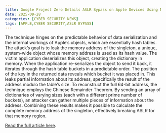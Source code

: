```yaml
---
title: Google Project Zero Details ASLR Bypass on Apple Devices Using NSDictionary Serialization
date: 2025-09-28
categories: [CYBER SECURITY NEWS]
tags: [APPLE,CYBER SECURITY,ASLR BYPASS]
---
```


The technique hinges on the predictable behavior of data serialization and the internal workings of Apple’s objects, which are essentially hash tables. The attack’s goal is to leak the memory address of the singleton, a unique, system-wide object whose memory address is used as its hash value. The victim application deserializes this object, creating the dictionary in memory. When the application re-serializes the object to send it back, it iterates through the hash table buckets in a predictable order. The position of the key in the returned data reveals which bucket it was placed in. This leaks partial information about its address, specifically the result of the address modulo the table’s size. To reconstruct the full 64-bit address, the technique employs the Chinese Remainder Theorem. By sending an array of dictionaries of varying sizes (each with a different prime number of buckets), an attacker can gather multiple pieces of information about the address. Combining these results makes it possible to calculate the complete memory address of the singleton, effectively breaking ASLR for that memory region.

[Read the full article here](https://cybersecuritynews.com/aslr-bypass-on-apple-devices/).